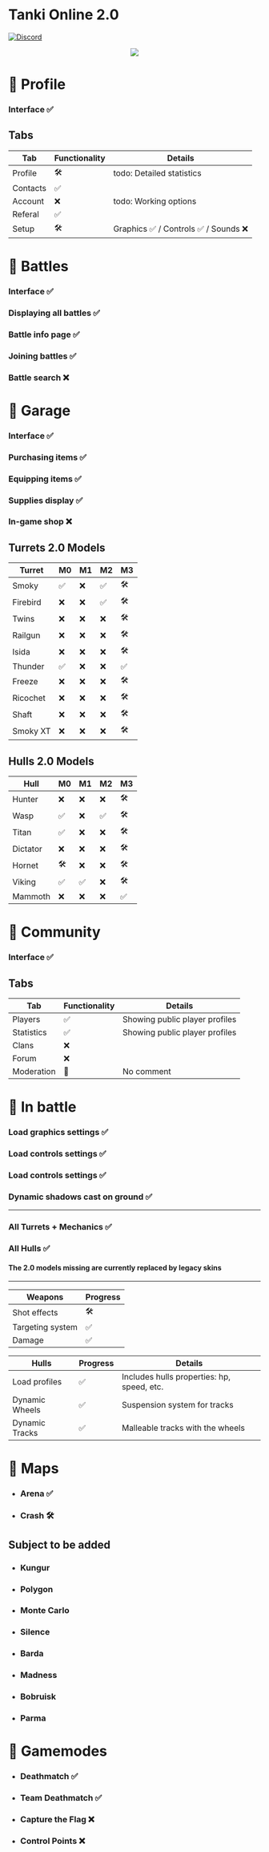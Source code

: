 # Tanki Online 2.0
[![Discord](https://img.shields.io/badge/Discord-join-green
)](https://discord.com/invite/WZRnj6jgsv)
<div align="center">

![](https://tankionline.com/en/wp-content/uploads/2011/10/crush_2.jpg)

</div>

# 🚧 Profile

### Interface ✅

## Tabs

| Tab          | Functionality | Details |
|--------------|-----|------|
| Profile      | 🛠️ |todo: Detailed statistics|
| Contacts     | ✅ ||
| Account      | ❌ |todo: Working options|
| Referal      | ✅ ||
| Setup        | 🛠️ |Graphics ✅ / Controls ✅ / Sounds ❌|

# 🚧 Battles

### Interface ✅
### Displaying all battles ✅
### Battle info page ✅
### Joining battles ✅
### Battle search ❌

# 🚧 Garage

### Interface ✅
### Purchasing items ✅
### Equipping items ✅
### Supplies display ✅
### In-game shop ❌

## Turrets 2.0 Models
| Turret     | M0  | M1  | M2  | M3  |
|------------|----|----|----|----|
| Smoky      | ✅ | ❌ | ✅ | 🛠️ |
| Firebird   | ❌ | ❌ | ✅ | 🛠️ |
| Twins      | ❌ | ❌ | ❌ | 🛠️ |
| Railgun    | ❌ | ❌ | ❌ | 🛠️ |
| Isida      | ❌ | ❌ | ❌ | 🛠️ |
| Thunder    | ✅ | ❌ | ❌ | ✅ |
| Freeze     | ❌ | ❌ | ❌ | 🛠️ |
| Ricochet   | ❌ | ❌ | ❌ | 🛠️ |
| Shaft      | ❌ | ❌ | ❌ | 🛠️ |
| Smoky XT   | ❌ | ❌ | ❌ | 🛠️ |

## Hulls 2.0 Models
| Hull       | M0  | M1  | M2  | M3  |
|------------|----|----|----|----|
| Hunter     | ❌ | ❌ | ❌ | 🛠️ |
| Wasp       | ✅ | ❌ | ✅ | 🛠️ |
| Titan      | ✅ | ❌ | ❌ | 🛠️ |
| Dictator   | ❌ | ❌ | ❌ | 🛠️ |
| Hornet     | 🛠️ | ❌ | ❌ | 🛠️ |
| Viking     | ✅ | ✅ | ❌ | 🛠️ |
| Mammoth    | ❌ | ❌ | ❌ | ✅ |

# 🚧 Community

### Interface ✅

## Tabs

| Tab          | Functionality | Details |
|--------------|-----|------|
| Players      | ✅ |Showing public player profiles|
| Statistics     | ✅ |Showing public player profiles|
| Clans      | ❌ ||
| Forum      | ❌ ||
| Moderation        | 🛑 |No comment|

# 🚧 In battle

### Load graphics settings ✅
### Load controls settings ✅
### Load controls settings ✅
### Dynamic shadows cast on ground ✅
---
### All Turrets + Mechanics ✅
### All Hulls ✅
#### The 2.0 models missing are currently replaced by legacy skins
---

| Weapons          | Progress |
|--------------|-----|
| Shot effects      | 🛠️ |
| Targeting system     | ✅ |
| Damage     | ✅ |

| Hulls          | Progress | Details|
|--------------|-----|---------|
| Load profiles      | ✅ |Includes hulls properties: hp, speed, etc.|
| Dynamic Wheels      | ✅ |Suspension system for tracks|
| Dynamic Tracks      | ✅ |Malleable tracks with the wheels|

# 🚧 Maps

- ### Arena ✅
- ### Crash 🛠️
## Subject to be added
- ### Kungur
- ### Polygon
- ### Monte Carlo
- ### Silence
- ### Barda
- ### Madness
- ### Bobruisk
- ### Parma


# 🚧 Gamemodes
- ### Deathmatch ✅
- ### Team Deathmatch ✅
- ### Capture the Flag ❌
- ### Control Points ❌